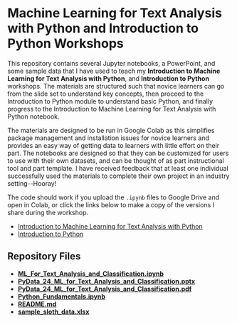 # Machine Learning for Text Analysis with Python and Introduction to Python Workshops

This repository contains several Jupyter notebooks, a PowerPoint, and some sample data that I have used to teach my **Introduction to Machine Learning for Text Analysis with Python**, and **Introduction to Python** workshops. The materials are structured such that novice learners can go from the slide set to understand key concepts, then proceed to the Introduction to Python module to understand basic Python, and finally progress to the Introduction to Machine Learning for Text Analysis with Python notebook.

The materials are designed to be run in Google Colab as this simplifies package management and installation issues for novice learners and provides an easy way of getting data to learners with little effort on their part. The notebooks are designed so that they can be customized for users to use with their own datasets, and can be thought of as part instructional tool and part template. I have received feedback that at least one individual successfully used the materials to complete their own project in an industry setting--Hooray!

The code should work if you upload the `.ipynb` files to Google Drive and open in Colab, or click the links below to make a copy of the versions I share during the workshop.

- [Introduction to Machine Learning for Text Analysis with Python](https://colab.research.google.com/drive/1ATRMhINHfg_1T46IPhUQAmgwSaCZiXQL?usp=drive_link)
- [Introduction to Python](https://colab.research.google.com/drive/1vd9gy3oxYKlNG7bCHsqR5CRFMBNhwI_d?usp=drive_link)

## Repository Files

- **[ML_For_Text_Analysis_and_Classification.ipynb](#)**
- **[PyData_24_ML_for_Text_Analysis_and_Classification.pptx](#)**
- **[PyData_24_ML_for_Text_Analysis_and_Classification.pdf](#)**
- **[Python_Fundamentals.ipynb](#)**
- **[README.md](#)**
- **[sample_sloth_data.xlsx](#)**


